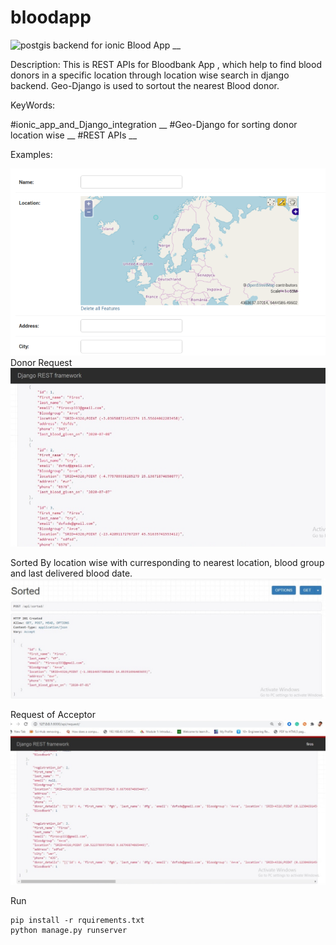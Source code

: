 # bloodapp
![postgis](https://img.shields.io/badge/IONIC-Django%20Backend-green)
backend for ionic Blood App __


Description:
This is REST APIs for Bloodbank App , which help to find blood donors in a specific location through location wise search in django backend. 
Geo-Django is used to sortout the nearest Blood donor.

KeyWords:

#ionic_app_and_Django_integration __
#Geo-Django for sorting donor location wise __
#REST APIs __


Examples:

![postgis](https://github.com/Firos333/bloodapp/blob/master/images/postgis.png?raw=true)
Donor Request
![donor](https://github.com/Firos333/bloodapp/blob/master/images/donor.jpeg?raw=true)

Sorted By location wise with curresponding to nearest location, blood group and last delivered blood date.
![sorted](https://github.com/Firos333/bloodapp/blob/master/images/sorted.jpeg?raw=true)

Request of Acceptor
![request](https://github.com/Firos333/bloodapp/blob/master/images/request.jpeg?raw=true)

Run 
```console
pip install -r rquirements.txt
python manage.py runserver
```
